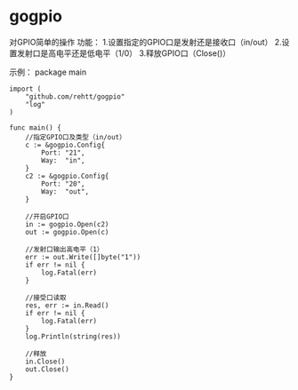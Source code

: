 # gogpio

对GPIO简单的操作
功能：
	1.设置指定的GPIO口是发射还是接收口（in/out）
	2.设置发射口是高电平还是低电平（1/0）
	3.释放GPIO口（Close()）

示例：
	package main

	import (
		"github.com/rehtt/gogpio"
		"log"
	)

	func main() {
		//指定GPIO口及类型（in/out）
		c := &gogpio.Config{
			Port: "21",
			Way:  "in",
		}
		c2 := &gogpio.Config{
			Port: "20",
			Way:  "out",
		}

		//开启GPIO口
		in := gogpio.Open(c2)
		out := gogpio.Open(c)

		//发射口输出高电平（1）
		err := out.Write([]byte("1"))
		if err != nil {
			log.Fatal(err)
		}

		//接受口读取
		res, err := in.Read()
		if err != nil {
			log.Fatal(err)
		}
		log.Println(string(res))

		//释放
		in.Close()
		out.Close()
	}
